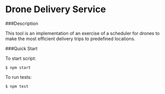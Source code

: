 # Drone Delivery Service

###Description

This tool is an implementation of an exercise of a scheduler for drones to make the most efficient delivery trips to predefined locations.

###Quick Start

To start script:
```
$ npm start
```

To run tests:
```
$ npm test
```
